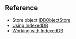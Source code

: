 ## Reference

* Store object [IDBObjectStore](https://developer.mozilla.org/en-US/docs/Web/API/IDBObjectStore)
* [Using IndexedDB](https://developer.mozilla.org/en-US/docs/Web/API/IndexedDB_API/Using_IndexedDB)
* [Working with IndexedDB](https://web.dev/indexeddb)